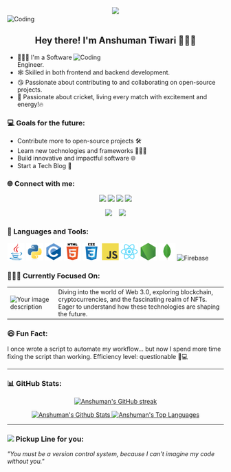<div align="center">
  <img src="https://readme-typing-svg.herokuapp.com?color=%236FDA44&size=32&center=true&vCenter=true&width=600&height=50&lines=Hi+%F0%9F%91%8B,+I'm+Anshuman+Tiwari;Software+Engineer+%F0%9F%92%BB;Open+Source+Contributor+%F0%9F%A7%91%F0%9F%8F%BB%E2%80%8D%F0%9F%92%BB"/>
</div>

<img  alt="Coding" width="1010" height="300" src="assets/coding.gif">

<h2 align="center"> Hey there! I'm Anshuman Tiwari 👨🏻‍💻</h2>
  
<img align="right" alt="Coding" width="350" src="https://cdn.filestackcontent.com/efbSR18hT5uRKuo0zoMA">

- 🧑🏻‍💻 I'm a Software Engineer.
- 🕸️ Skilled in both frontend and backend development.
- 😘 Passionate about contributing to and collaborating on open-source projects.
- 🏏 Passionate about cricket, living every match with excitement and energy!🔥

<h3 align="left">💻 Goals for the future:</h3>
<ul>
  <li>Contribute more to open-source projects 🛠️</li>
  <li>Learn new technologies and frameworks 🧑🏻‍💻</li>
  <li>Build innovative and impactful software 🌐</li>
  <li>Start a Tech Blog 🍃</li>
</ul>

<h3 align="left">🌐 Connect with me:</h3>
<p align="center">
  <a href="https://www.linkedin.com/in/anshuman-tiwari-713a04206/"><img src="https://img.shields.io/badge/LinkedIn-%230077B5.svg?&style=for-the-badge&logo=linkedin&logoColor=white " target="_blank"/></a>
  <a href="https://x.com/Anshuman26473"><img src="https://img.shields.io/badge/Twitter-1DA1F2?style=for-the-badge&logo=twitter&logoColor=white " target="_blank" /></a> 
  <a href="https://www.instagram.com/anshuman741/"><img src="https://img.shields.io/badge/Instagram-E4405F?style=for-the-badge&logo=instagram&logoColor=white " target="_blank" /></a>
  <a href="mailto:anshumant111@gmail.com"><img src="https://img.shields.io/badge/Gmail-%23D14836.svg?&style=for-the-badge&logo=gmail&logoColor=white "target="_blank" /></a>
</p>

<p align="center">
  <a href="https://my-portfolio-three-lovat-43.vercel.app/"><img src="https://img.shields.io/badge/My_Portfolio-000?style=for-the-badge&logo=ko-fi&logoColor=white "target="_blank" /></a>&nbsp;&nbsp;&nbsp;
  <a href="https://medium.com/@anshumant111"><img src="https://img.shields.io/badge/Medium-12100E?style=for-the-badge&logo=medium&logoColor=white " target="_blank" /></a>
</p>

<h3 align="left">🚀 Languages and Tools:</h3>
<p>
  <img src="https://raw.githubusercontent.com/devicons/devicon/master/icons/java/java-original.svg" alt="java" width="40" height="40"/>
  <img src="https://raw.githubusercontent.com/devicons/devicon/master/icons/python/python-original.svg" alt="python" width="40" height="40"/>
  <img src="https://raw.githubusercontent.com/devicons/devicon/master/icons/c/c-original.svg" alt="c" width="40" height="40"/>
  <img src="https://raw.githubusercontent.com/devicons/devicon/master/icons/html5/html5-original-wordmark.svg" alt="html5" width="40" height="40"/>
  <img src="https://raw.githubusercontent.com/devicons/devicon/master/icons/css3/css3-original-wordmark.svg" alt="css3" width="40" height="40"/>
  <img src="https://raw.githubusercontent.com/devicons/devicon/master/icons/javascript/javascript-original.svg" alt="javascript" width="40" height="40"/>
  <img src="https://raw.githubusercontent.com/devicons/devicon/master/icons/react/react-original.svg" alt="React.js" width="40" height="40"/>
  <img src="https://raw.githubusercontent.com/devicons/devicon/master/icons/nodejs/nodejs-original.svg" alt="Node.js" width="40" height="40"/>
  <img src="https://raw.githubusercontent.com/devicons/devicon/master/icons/mongodb/mongodb-original.svg" alt="MongoDB" width="40" height="40"/>
  <img src="https://img.icons8.com/color/48/000000/firebase.png" alt="Firebase" width="40" height="40"/>
</p>

<h3 align="left">🧑🏻‍💻 Currently Focused On:</h3>
<table>
  <tr>
    <td>
      <img src="https://i.imgflip.com/4isfck.gif" alt="Your image description" width="300" height="150">
    </td>
    <td>
      Diving into the world of Web 3.0, exploring blockchain, cryptocurrencies, and the fascinating realm of NFTs. Eager to understand how these technologies are shaping the future.
    </td>
  </tr>
</table>

<h3 align="left">😆 Fun Fact:</h3>
<p align="left">I once wrote a script to automate my workflow... but now I spend more time fixing the script than working. Efficiency level: questionable 🤔💻</p>

<hr>
<h3 align="left">📊 GitHub Stats:</h3>
<p align="center">
  <a href="https://github.com/Anshuman-Tiwari-2002">
    <img src="https://github-readme-streak-stats.herokuapp.com/?user=Anshuman-Tiwari-2002&theme=tokyonight&hide_border=true" alt="Anshuman's GitHub streak"/>
  </a>
</p>
<p align="center">
  <a href="https://github.com/Anshuman-Tiwari-2002">
    <img alt="Anshuman's Github Stats" src="https://denvercoder1-github-readme-stats.vercel.app/api?username=Anshuman-Tiwari-2002&show_icons=true&count_private=true&theme=tokyonight&hide_border=true" height="180px"/>
  </a>
  <a href="https://github.com/Anshuman-Tiwari-2002">
    <img alt="Anshuman's Top Languages" src="https://denvercoder1-github-readme-stats.vercel.app/api/top-langs/?username=Anshuman-Tiwari-2002&langs_count=8&layout=compact&theme=tokyonight&hide_border=true" height="180px"/>
  </a>
</p>

<hr>
<h3 align="left"><img src="https://media.giphy.com/media/VgCDAzcKvsR6OM0uWg/giphy.gif" width="50"> Pickup Line for you:</h3>
<em>"You must be a version control system, because I can’t imagine my code without you."</em>
